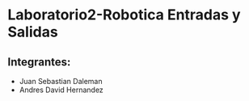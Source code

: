# Laboratorio2-Robotica Entradas y Salidas
## Integrantes:

- Juan Sebastian Daleman
- Andres David Hernandez
